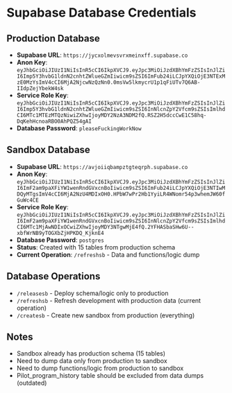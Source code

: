 # Supabase Database Credentials

## Production Database
- **Supabase URL**: `https://jycxolmevsvrxmeinxff.supabase.co`
- **Anon Key**: `eyJhbGciOiJIUzI1NiIsInR5cCI6IkpXVCJ9.eyJpc3MiOiJzdXBhYmFzZSIsInJlZiI6Imp5Y3hvbG1ldnN2cnhtZWlueGZmIiwicm9sZSI6ImFub24iLCJpYXQiOjE3NTExMzE0MzYsImV4cCI6MjA2NjcwNzQzNn0.0msVw5lkmycrU1p1qFiUTv7Q6AB-IIdpZejYbekW4sk`
- **Service Role Key**: `eyJhbGciOiJIUzI1NiIsInR5cCI6IkpXVCJ9.eyJpc3MiOiJzdXBhYmFzZSIsInJlZiI6Imp5Y3hvbG1ldnN2cnhtZWlueGZmIiwicm9sZSI6InNlcnZpY2Vfcm9sZSIsImlhdCI6MTc1MTEzMTQzNiwiZXhwIjoyMDY2NzA3NDM2fQ.RSZ2H5dccCwE1C58hq-DqKehHcnoaRBO0AhPQZ54gAI`
- **Database Password**: `pleaseFuckingWorkNow`

## Sandbox Database
- **Supabase URL**: `https://avjoiiqbampztgteqrph.supabase.co`
- **Anon Key**: `eyJhbGciOiJIUzI1NiIsInR5cCI6IkpXVCJ9.eyJpc3MiOiJzdXBhYmFzZSIsInJlZiI6ImF2am9paXFiYW1wenRndGVxcnBoIiwicm9sZSI6ImFub24iLCJpYXQiOjE3NTIwMDQyMTgsImV4cCI6MjA2NzU4MDIxOH0.HPbW7wPr2Hb1YyiLR4WNomr54p3whemJW60fGuWc4CE`
- **Service Role Key**: `eyJhbGciOiJIUzI1NiIsInR5cCI6IkpXVCJ9.eyJpc3MiOiJzdXBhYmFzZSIsInJlZiI6ImF2am9paXFiYW1wenRndGVxcnBoIiwicm9sZSI6InNlcnZpY2Vfcm9sZSIsImlhdCI6MTc1MjAwNDIxOCwiZXhwIjoyMDY3NTgwMjE4fQ.2YFHASbaSHw6U--xbfWrNB9yTOGXbZjHPKDQ_KjknE4`
- **Database Password**: `postgres`
- **Status**: Created with 15 tables from production schema
- **Current Operation**: `/refreshsb` - Data and functions/logic dump

## Database Operations
- `/releasesb` - Deploy schema/logic only to production
- `/refreshsb` - Refresh development with production data (current operation)
- `/createsb` - Create new sandbox from production (everything)

## Notes
- Sandbox already has production schema (15 tables)
- Need to dump data only from production to sandbox
- Need to dump functions/logic from production to sandbox
- Pilot_program_history table should be excluded from data dumps (outdated)